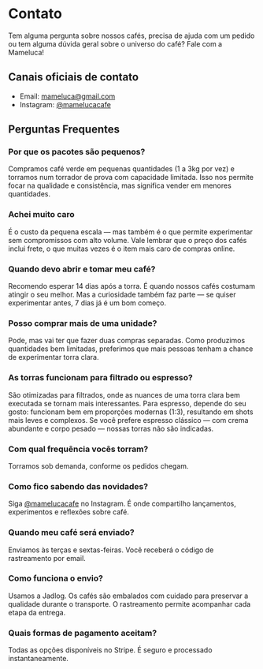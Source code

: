 # Contato

Tem alguma pergunta sobre nossos cafés, precisa de ajuda com um pedido ou tem alguma dúvida geral sobre o universo do café? Fale com a Mameluca!

## Canais oficiais de contato
- Email: [mameluca@gmail.com](mailto:mameluca@gmail.com)
- Instagram: [@mamelucacafe](https://www.instagram.com/mamelucacafe)


## Perguntas Frequentes

### Por que os pacotes são pequenos?
Compramos café verde em pequenas quantidades (1 a 3kg por vez) e torramos num torrador de prova com capacidade limitada. Isso nos permite focar na qualidade e consistência, mas significa vender em menores quantidades.

### Achei muito caro
É o custo da pequena escala — mas também é o que permite experimentar sem compromissos com alto volume. Vale lembrar que o preço dos cafés inclui frete, o que muitas vezes é o item mais caro de compras online.

### Quando devo abrir e tomar meu café?
Recomendo esperar 14 dias após a torra. É quando nossos cafés costumam atingir o seu melhor. Mas a curiosidade também faz parte — se quiser experimentar antes, 7 dias já é um bom começo.

### Posso comprar mais de uma unidade?
Pode, mas vai ter que fazer duas compras separadas. Como produzimos quantidades bem limitadas, preferimos que mais pessoas tenham a chance de experimentar torra clara.

### As torras funcionam para filtrado ou espresso?
São otimizadas para filtrados, onde as nuances de uma torra clara bem executada se tornam mais interessantes. Para espresso, depende do seu gosto: funcionam bem em proporções modernas (1:3), resultando em shots mais leves e complexos. Se você prefere espresso clássico — com crema abundante e corpo pesado — nossas torras não são indicadas.

### Com qual frequência vocês torram?
Torramos sob demanda, conforme os pedidos chegam.

### Como fico sabendo das novidades?
Siga [@mamelucacafe](https://www.instagram.com/mamelucacafe/) no Instagram. É onde compartilho lançamentos, experimentos e reflexões sobre café.

### Quando meu café será enviado?
Enviamos às terças e sextas-feiras. Você receberá o código de rastreamento por email.

### Como funciona o envio?
Usamos a Jadlog. Os cafés são embalados com cuidado para preservar a qualidade durante o transporte. O rastreamento permite acompanhar cada etapa da entrega.

### Quais formas de pagamento aceitam?
Todas as opções disponíveis no Stripe. É seguro e processado instantaneamente.